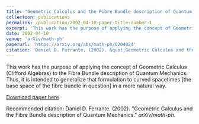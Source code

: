 ```yaml
---
title: "Geometric Calculus and the Fibre Bundle description of Quantum Mechanics"
collection: publications
permalink: /publication/2002-04-10-paper-title-number-1
excerpt: 'This work has the purpose of applying the concept of Geometric Calculus (Clifford Algebras) to the Fibre Bundle description of Quantum Mechanics. Thus, it is intended to generalize that formulation to curved spacetimes [the base space of the fibre bundle in question] in a more natural way.'
date: 2002-04-10
venue: 'arXiv/math-ph'
paperurl: 'https://arxiv.org/abs/math-ph/0204024'
citation: 'Daniel D. Ferrante. (2002). &quot;Geometric Calculus and the Fibre Bundle description of Quantum Mechanics.&quot; <i>arXiv/math-ph</i>.'
---
```

This work has the purpose of applying the concept of Geometric Calculus (Clifford Algebras) to the Fibre Bundle description of Quantum Mechanics. Thus, it is intended to generalize that formulation to curved spacetimes [the base space of the fibre bundle in question] in a more natural way.

[Download paper here](https://arxiv.org/abs/math-ph/0204024)

Recommended citation: Daniel D. Ferrante. (2002). "Geometric Calculus and the Fibre Bundle description of Quantum Mechanics." <i>arXiv/math-ph</i>.
